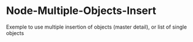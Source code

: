 # Node-Multiple-Objects-Insert
Exemple to use multiple insertion of objects (master detail), or list of single objects
